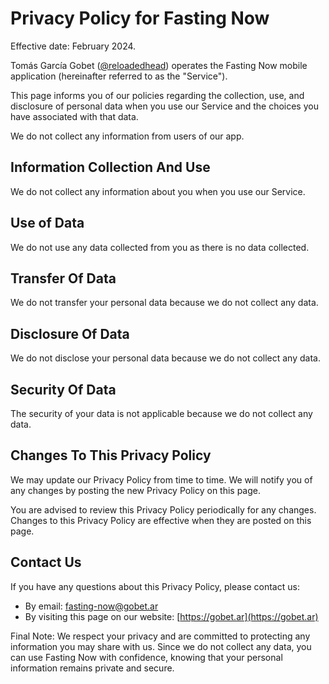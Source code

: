 # Privacy Policy for Fasting Now

Effective date: February 2024.

Tomás García Gobet \([@reloadedhead](https://github.com/reloadedhead)\) operates the Fasting Now mobile application (hereinafter referred to as the "Service").

This page informs you of our policies regarding the collection, use, and disclosure of personal data when you use our Service and the choices you have associated with that data.

We do not collect any information from users of our app.

## Information Collection And Use
We do not collect any information about you when you use our Service.

## Use of Data
We do not use any data collected from you as there is no data collected.

## Transfer Of Data
We do not transfer your personal data because we do not collect any data.

## Disclosure Of Data
We do not disclose your personal data because we do not collect any data.

## Security Of Data
The security of your data is not applicable because we do not collect any data.

## Changes To This Privacy Policy
We may update our Privacy Policy from time to time. We will notify you of any changes by posting the new Privacy Policy on this page.

You are advised to review this Privacy Policy periodically for any changes. Changes to this Privacy Policy are effective when they are posted on this page.

## Contact Us
If you have any questions about this Privacy Policy, please contact us:

- By email: [fasting-now@gobet.ar](mailto:fasting-now@gobet.ar)
- By visiting this page on our website: [https://gobet.ar](https://gobet.ar)

Final Note:
We respect your privacy and are committed to protecting any information you may share with us. Since we do not collect any data, you can use Fasting Now with confidence, knowing that your personal information remains private and secure.
